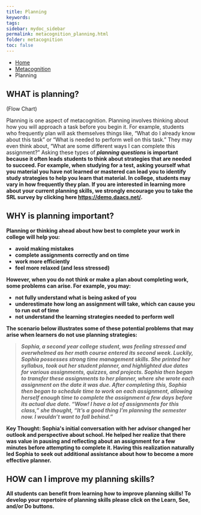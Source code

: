 ```yaml
---
title: Planning
keywords: 
tags: 
sidebar: mydoc_sidebar
permalink: metacognition_planning.html
folder: metacognition
toc: false
---
```


<ul class="breadcrumb">
    <li><a href="index.html">Home</a></li>
    <li><a href="metacognition.html">Metacognition</a></li>
    <li class="active">Planning</li>
</ul>


## WHAT is planning?

(Flow Chart)

Planning is one aspect of metacognition. Planning involves thinking about how you will approach a task before you begin it. For example, students who frequently plan will ask themselves things like, “What do I already know about this task” or “What is needed to perform well on this task.” They may even think about, “What are some different ways I can complete this assignment?” Asking these types of *<b/>planning questions* is important because it often leads students to think about strategies that are needed to succeed. For example, when studying for a test, asking yourself what you material you have not learned or mastered can lead you to identify study strategies to help you learn that material. 
In college, students may vary in how frequently they plan. If you are interested in learning more about **your** current planning skills, we strongly encourage you to take the SRL survey by clicking here https://demo.daacs.net/.

## WHY is planning important?

Planning or thinking ahead about how best to complete your work in college will help you:
* avoid making mistakes
* complete assignments correctly and on time
* work more efficiently
* feel more relaxed (and less stressed)

However, when you **do not** think or make a plan about completing work, some problems can arise. For example, you may:

* not fully understand what is being asked of you
* underestimate how long an assignment will take, which can cause you to run out of time
* not understand the learning strategies needed to perform well

The scenario below illustrates some of these potential problems that may arise when learners do not use planning strategies:

> *Sophia, a second year college student, was feeling stressed and
> overwhelmed as her math course entered its second week. Luckily,
> Sophia possesses strong time management skills. She printed her
> syllabus, took out her student planner, and highlighted due dates for
> various assignments, quizzes, and projects. Sophia then began to
> transfer these assignments to her planner, where she wrote each
> assignment on the date it was due. After completing this, Sophia then
> began to schedule time to work on each assignment, allowing herself
> enough time to complete the assignment a few days before its actual
> due date. “Wow! I have a lot of assignments for this class,” she
> thought, “It’s a good thing I’m planning the semester now. I wouldn’t
> want to fall behind.”*

**Key Thought**: Sophia's initial conversation with her advisor changed her outlook and perspective about school. He helped her realize that there was value in pausing and reflecting about an assignment for a few minutes before attempting to complete it. Having this realization naturally led Sophia to seek out additional assistance about how to become a more effective planner.

## HOW can I improve my planning skills?

All students can benefit from learning how to improve planning skills! To develop your repertoire of planning skills please click on the **Learn**, **See**, and/or **Do** buttons.

